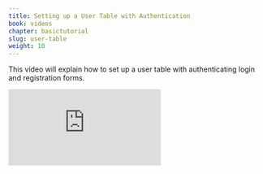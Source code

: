 ```yaml
---
title: Setting up a User Table with Authentication
book: videos
chapter: basictutorial
slug: user-table
weight: 10
---
```


This video will explain how to set up a user table with authenticating login and registration forms.

<div class="embed-responsive embed-responsive-16by9">
  <iframe class="embed-responsive-item" src="https://www.youtube.com/embed/eLw9RGQPrJY?rel=0&amp;showinfo=0" frameborder="0" allowfullscreen></iframe>
</div>
